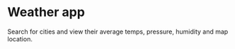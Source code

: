 # Weather app

Search for cities and view their average temps, pressure, humidity and map location.
